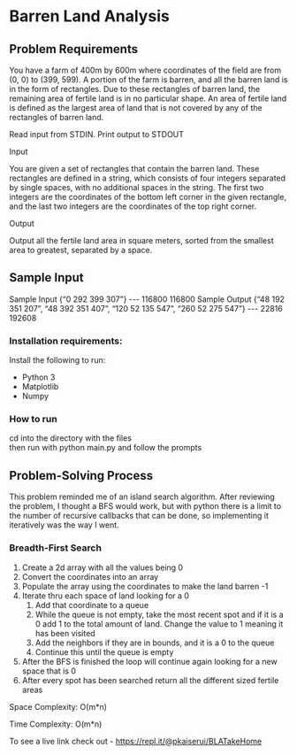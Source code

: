 # Barren Land Analysis


## Problem Requirements
You have a farm of 400m by 600m where coordinates of the field are from (0, 0) to (399, 599). A portion of the farm is barren, and all the barren land is in the form of rectangles. Due to these rectangles of barren land, the remaining area of fertile land is in no particular shape. An area of fertile land is defined as the largest area of land that is not covered by any of the rectangles of barren land. 

Read input from STDIN. Print output to STDOUT 

Input 

You are given a set of rectangles that contain the barren land. These rectangles are defined in a string, which consists of four integers separated by single spaces, with no additional spaces in the string. The first two integers are the coordinates of the bottom left corner in the given rectangle, and the last two integers are the coordinates of the top right corner. 

Output 

Output all the fertile land area in square meters, sorted from the smallest area to greatest, separated by a space. 

## Sample Input
Sample Input 
{“0 292 399 307”} --- 116800 116800
Sample Output
{“48 192 351 207”, “48 392 351 407”, “120 52 135 547”, “260 52 275 547”} --- 22816 192608

### Installation requirements:
Install the following to run:
* Python 3
* Matplotlib
* Numpy

### How to run
cd into the directory with the files  
then run with python main.py and follow the prompts


## Problem-Solving Process

This problem reminded me of an island search algorithm. After reviewing the problem, I thought a BFS would work, but with python there is a limit to the number of recursive callbacks that can be done, so implementing it iteratively was the way I went.

### Breadth-First Search
1. Create a 2d array with all the values being 0
2. Convert the coordinates into an array
3. Populate the array using the coordinates to make the land barren -1
4. Iterate thru each space of land looking for a 0
    1. Add that coordinate to a queue
    2. While the queue is not empty, take the most recent spot and if it is a 0 add 1 to the total amount of land. Change the value to 1 meaning it has been visited
    3. Add the neighbors if they are in bounds, and it is a 0 to the queue
    4. Continue this until the queue is empty
5. After the BFS is finished the loop will continue again looking for a new space that is 0
6. After every spot has been searched return all the different sized fertile areas 
    

Space Complexity: O(m\*n)

Time Complexity: O(m\*n)

To see a live link check out - https://repl.it/@pkaiserui/BLATakeHome

